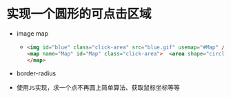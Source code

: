 # 实现一个圆形的可点击区域

- image map

  - ```html
    <img id="blue" class="click-area" src="blue.gif" usemap="#Map" /> 
    <map name="Map" id="Map" class="click-area">  <area shape="circle" coords="50,50,50"/>
    </map>
    ```

- border-radius

- 使用`JS`实现，求一个点不再圆上简单算法、获取鼠标坐标等等